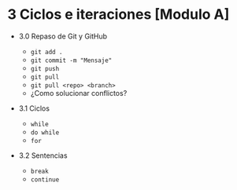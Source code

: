 # 3 Ciclos e iteraciones [Modulo A]

- 3.0 Repaso de Git y GitHub
  - `git add .`
  - `git commit -m "Mensaje"`
  - `git push`
  - `git pull`
  - `git pull <repo> <branch>`
  - ¿Como solucionar conflictos?

- 3.1 Ciclos
   - `while`
   - `do while`
   - `for`

- 3.2 Sentencias
   - `break`
   - `continue`
